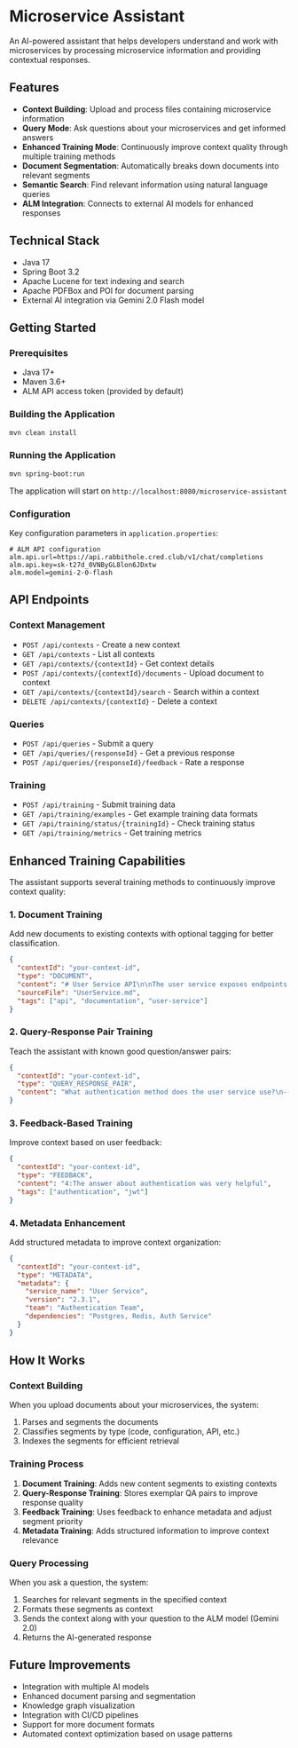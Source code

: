 # Microservice Assistant

An AI-powered assistant that helps developers understand and work with microservices by processing microservice information and providing contextual responses.

## Features

- **Context Building**: Upload and process files containing microservice information
- **Query Mode**: Ask questions about your microservices and get informed answers
- **Enhanced Training Mode**: Continuously improve context quality through multiple training methods
- **Document Segmentation**: Automatically breaks down documents into relevant segments
- **Semantic Search**: Find relevant information using natural language queries
- **ALM Integration**: Connects to external AI models for enhanced responses

## Technical Stack

- Java 17
- Spring Boot 3.2
- Apache Lucene for text indexing and search
- Apache PDFBox and POI for document parsing
- External AI integration via Gemini 2.0 Flash model

## Getting Started

### Prerequisites

- Java 17+
- Maven 3.6+
- ALM API access token (provided by default)

### Building the Application

```bash
mvn clean install
```

### Running the Application

```bash
mvn spring-boot:run
```

The application will start on `http://localhost:8080/microservice-assistant`

### Configuration

Key configuration parameters in `application.properties`:

```properties
# ALM API configuration
alm.api.url=https://api.rabbithole.cred.club/v1/chat/completions
alm.api.key=sk-t27d_0VNByGL8lon6JDxtw
alm.model=gemini-2-0-flash
```

## API Endpoints

### Context Management

- `POST /api/contexts` - Create a new context
- `GET /api/contexts` - List all contexts
- `GET /api/contexts/{contextId}` - Get context details
- `POST /api/contexts/{contextId}/documents` - Upload document to context
- `GET /api/contexts/{contextId}/search` - Search within a context
- `DELETE /api/contexts/{contextId}` - Delete a context

### Queries

- `POST /api/queries` - Submit a query
- `GET /api/queries/{responseId}` - Get a previous response
- `POST /api/queries/{responseId}/feedback` - Rate a response

### Training

- `POST /api/training` - Submit training data
- `GET /api/training/examples` - Get example training data formats
- `GET /api/training/status/{trainingId}` - Check training status
- `GET /api/training/metrics` - Get training metrics

## Enhanced Training Capabilities

The assistant supports several training methods to continuously improve context quality:

### 1. Document Training

Add new documents to existing contexts with optional tagging for better classification.

```json
{
  "contextId": "your-context-id",
  "type": "DOCUMENT",
  "content": "# User Service API\n\nThe user service exposes endpoints...",
  "sourceFile": "UserService.md",
  "tags": ["api", "documentation", "user-service"]
}
```

### 2. Query-Response Pair Training

Teach the assistant with known good question/answer pairs:

```json
{
  "contextId": "your-context-id",
  "type": "QUERY_RESPONSE_PAIR",
  "content": "What authentication method does the user service use?\n---\nThe user service uses JWT tokens for authentication with a 24-hour expiration."
}
```

### 3. Feedback-Based Training

Improve context based on user feedback:

```json
{
  "contextId": "your-context-id",
  "type": "FEEDBACK",
  "content": "4:The answer about authentication was very helpful",
  "tags": ["authentication", "jwt"]
}
```

### 4. Metadata Enhancement

Add structured metadata to improve context organization:

```json
{
  "contextId": "your-context-id",
  "type": "METADATA",
  "metadata": {
    "service_name": "User Service",
    "version": "2.3.1",
    "team": "Authentication Team",
    "dependencies": "Postgres, Redis, Auth Service"
  }
}
```

## How It Works

### Context Building

When you upload documents about your microservices, the system:
1. Parses and segments the documents
2. Classifies segments by type (code, configuration, API, etc.)
3. Indexes the segments for efficient retrieval 

### Training Process

1. **Document Training**: Adds new content segments to existing contexts
2. **Query-Response Training**: Stores exemplar QA pairs to improve response quality
3. **Feedback Training**: Uses feedback to enhance metadata and adjust segment priority
4. **Metadata Training**: Adds structured information to improve context relevance

### Query Processing

When you ask a question, the system:
1. Searches for relevant segments in the specified context
2. Formats these segments as context
3. Sends the context along with your question to the ALM model (Gemini 2.0)
4. Returns the AI-generated response

## Future Improvements

- Integration with multiple AI models
- Enhanced document parsing and segmentation
- Knowledge graph visualization
- Integration with CI/CD pipelines
- Support for more document formats
- Automated context optimization based on usage patterns
